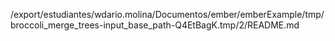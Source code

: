 /export/estudiantes/wdario.molina/Documentos/ember/emberExample/tmp/broccoli_merge_trees-input_base_path-Q4EtBagK.tmp/2/README.md